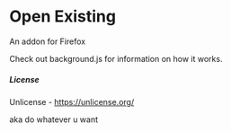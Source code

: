 # Open Existing

An addon for Firefox

Check out background.js for information on how it works.

##### License

Unlicense - https://unlicense.org/

aka do whatever u want


